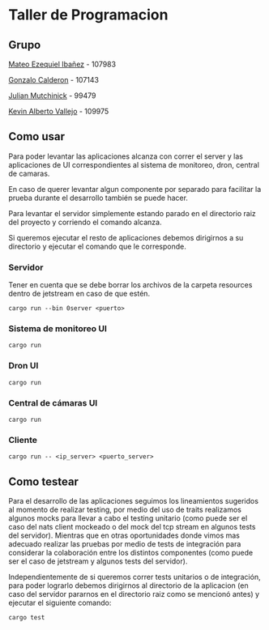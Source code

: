 # Taller de Programacion

## Grupo

[Mateo Ezequiel Ibañez](https://github.com/MateoIbaniez) - 107983

[Gonzalo Calderon](https://github.com/gcaldev) - 107143

[Julian Mutchinick](https://github.com/julimuchi) - 99479

[Kevin Alberto Vallejo](https://github.com/Kevin00404) - 109975

## Como usar

Para poder levantar las aplicaciones alcanza con correr el server y las aplicaciones de UI correspondientes al sistema de monitoreo, dron, central de camaras.

En caso de querer levantar algun componente por separado para facilitar la prueba durante el desarrollo también se puede hacer.

Para levantar el servidor simplemente estando parado en el directorio raiz del proyecto y corriendo el comando alcanza. 

Si queremos ejecutar el resto de aplicaciones debemos dirigirnos a su directorio y ejecutar el comando que le corresponde.

### Servidor

Tener en cuenta que se debe borrar los archivos de la carpeta resources dentro de jetstream en caso de que estén.

```
cargo run --bin 0server <puerto>
```

### Sistema de monitoreo UI

```
cargo run
```

### Dron UI
```
cargo run
```

### Central de cámaras UI
```
cargo run
```

### Cliente
```
cargo run -- <ip_server> <puerto_server>
```

## Como testear

Para el desarrollo de las aplicaciones seguimos los lineamientos sugeridos al momento de realizar testing, por medio del uso de traits realizamos algunos mocks para llevar a cabo el testing unitario (como puede ser el caso del nats client mockeado o del mock del tcp stream en algunos tests del servidor). Mientras que en otras oportunidades donde vimos mas adecuado realizar las pruebas por medio de tests de integración para considerar la colaboración entre los distintos componentes (como puede ser el caso de jetstream y algunos tests del servidor).

Independientemente de si queremos correr tests unitarios o de integración, para poder lograrlo debemos dirigirnos al directorio de la aplicacion (en caso del servidor pararnos en el directorio raiz como se mencionó antes) y ejecutar el siguiente comando:

```
cargo test
```
